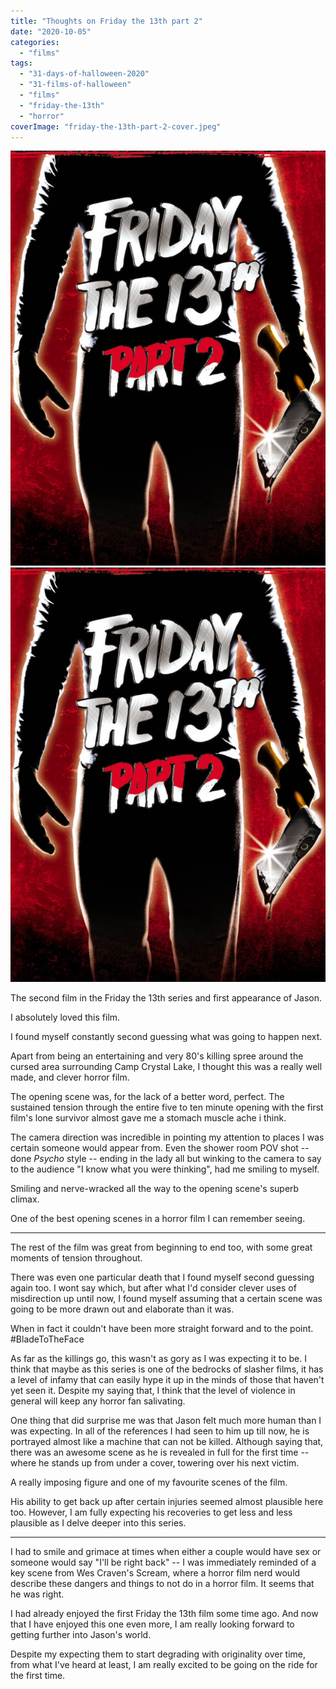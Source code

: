 ```yaml
---
title: "Thoughts on Friday the 13th part 2"
date: "2020-10-05"
categories: 
  - "films"
tags: 
  - "31-days-of-halloween-2020"
  - "31-films-of-halloween"
  - "films"
  - "friday-the-13th"
  - "horror"
coverImage: "friday-the-13th-part-2-cover.jpeg"
---
```


[![](images/friday-the-13th-part-2-cover.jpeg)](images/friday-the-13th-part-2-cover.jpeg)
[![](images/friday-the-13th-part-2-cover.jpeg)](images/friday-the-13th-part-2-cover.jpeg)

The second film in the Friday the 13th series and first appearance of Jason.

I absolutely loved this film.

I found myself constantly second guessing what was going to happen next.

Apart from being an entertaining and very 80's killing spree around the cursed area surrounding Camp Crystal Lake, I thought this was a really well made, and clever horror film.

The opening scene was, for the lack of a better word, perfect. The sustained tension through the entire five to ten minute opening with the first film's lone survivor almost gave me a stomach muscle ache i think.

The camera direction was incredible in pointing my attention to places I was certain someone would appear from. Even the shower room POV shot -- done _Psycho_ style -- ending in the lady all but winking to the camera to say to the audience "I know what you were thinking", had me smiling to myself.

Smiling and nerve-wracked all the way to the opening scene's superb climax.

One of the best opening scenes in a horror film I can remember seeing.

* * *

The rest of the film was great from beginning to end too, with some great moments of tension throughout.

There was even one particular death that I found myself second guessing again too. I wont say which, but after what I'd consider clever uses of misdirection up until now, I found myself assuming that a certain scene was going to be more drawn out and elaborate than it was.

When in fact it couldn't have been more straight forward and to the point. #BladeToTheFace

As far as the killings go, this wasn't as gory as I was expecting it to be. I think that maybe as this series is one of the bedrocks of slasher films, it has a level of infamy that can easily hype it up in the minds of those that haven't yet seen it. Despite my saying that, I think that the level of violence in general will keep any horror fan salivating.

One thing that did surprise me was that Jason felt much more human than I was expecting. In all of the references I had seen to him up till now, he is portrayed almost like a machine that can not be killed. Although saying that, there was an awesome scene as he is revealed in full for the first time -- where he stands up from under a cover, towering over his next victim.

A really imposing figure and one of my favourite scenes of the film.

His ability to get back up after certain injuries seemed almost plausible here too. However, I am fully expecting his recoveries to get less and less plausible as I delve deeper into this series.

* * *

I had to smile and grimace at times when either a couple would have sex or someone would say "I'll be right back" -- I was immediately reminded of a key scene from Wes Craven's Scream, where a horror film nerd would describe these dangers and things to not do in a horror film. It seems that he was right.

I had already enjoyed the first Friday the 13th film some time ago. And now that I have enjoyed this one even more, I am really looking forward to getting further into Jason's world.

Despite my expecting them to start degrading with originality over time, from what I've heard at least, I am really excited to be going on the ride for the first time.
